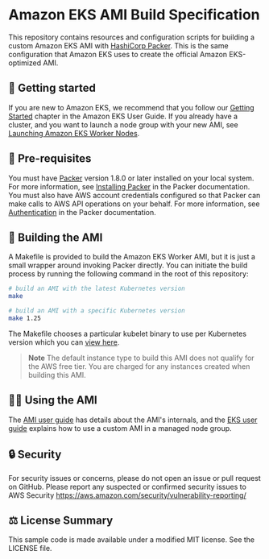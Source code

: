 # Amazon EKS AMI Build Specification

This repository contains resources and configuration scripts for building a
custom Amazon EKS AMI with [HashiCorp Packer](https://www.packer.io/). This is
the same configuration that Amazon EKS uses to create the official Amazon
EKS-optimized AMI.

## 🚀 Getting started

If you are new to Amazon EKS, we recommend that you follow
our [Getting Started](https://docs.aws.amazon.com/eks/latest/userguide/getting-started.html)
chapter in the Amazon EKS User Guide. If you already have a cluster, and you
want to launch a node group with your new AMI, see [Launching Amazon EKS Worker
Nodes](https://docs.aws.amazon.com/eks/latest/userguide/launch-workers.html).

## 🔢 Pre-requisites

You must have [Packer](https://www.packer.io/) version 1.8.0 or later installed on your local system.
For more information, see [Installing Packer](https://www.packer.io/docs/install/index.html)
in the Packer documentation. You must also have AWS account credentials
configured so that Packer can make calls to AWS API operations on your behalf.
For more information, see [Authentication](https://www.packer.io/docs/builders/amazon.html#specifying-amazon-credentials)
in the Packer documentation.

## 👷 Building the AMI

A Makefile is provided to build the Amazon EKS Worker AMI, but it is just a small wrapper around
invoking Packer directly. You can initiate the build process by running the
following command in the root of this repository:

```bash
# build an AMI with the latest Kubernetes version
make

# build an AMI with a specific Kubernetes version
make 1.25
```

The Makefile chooses a particular kubelet binary to use per Kubernetes version which you can [view here](Makefile).

> **Note**
> The default instance type to build this AMI does not qualify for the AWS free tier.
> You are charged for any instances created when building this AMI.

## 👩‍💻 Using the AMI

The [AMI user guide](https://awslabs.github.io/amazon-eks-ami/USER_GUIDE/) has details about the AMI's internals, and the [EKS user guide](https://docs.aws.amazon.com/eks/latest/userguide/launch-templates.html#launch-template-custom-ami) explains how to use a custom AMI in a managed node group.

## 🔒 Security

For security issues or concerns, please do not open an issue or pull request on GitHub. Please report any suspected or confirmed security issues to AWS Security https://aws.amazon.com/security/vulnerability-reporting/

## ⚖️ License Summary

This sample code is made available under a modified MIT license. See the LICENSE file.

